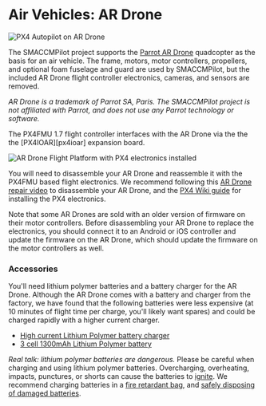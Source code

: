 
# Air Vehicles: AR Drone

![PX4 Autopilot on AR Drone][ardrone_px4]

[ardrone_px4]: ../images/ardrone_px4_600.jpg

The SMACCMPilot project supports the [Parrot AR Drone][ardrone] quadcopter as
the basis for an air vehicle. The frame, motors, motor controllers, propellers,
and optional foam fuselage and guard are used by SMACCMPilot, but the included
AR Drone flight controller electronics, cameras, and sensors are removed.

*AR Drone is a trademark of Parrot SA, Paris. The SMACCMPilot project is
not affiliated with Parrot, and does not use any Parrot technology or
software.*

The PX4FMU 1.7 flight controller interfaces with the AR Drone via the the the
[PX4IOAR][px4ioar] expansion board.

![AR Drone Flight Platform with PX4 electronics installed][modifiedardrone_img]

You will need to disassemble your AR Drone and reassemble it with the
PX4FMU based flight electronics. We recommend following this [AR Drone
repair video][disassembly_video] to disassemble your AR Drone, and the
[PX4 Wiki guide][px4wiki_ardroneassembly] for installing the PX4 electronics.

Note that some AR Drones are sold with an older version of firmware on their
motor controllers. Before disassembling your AR Drone to replace the
electronics, you should connect it to an Android or iOS controller and update
the firmware on the AR Drone, which should update the firmware on the motor
controllers as well.

[disassembly_video]: http://www.youtube.com/watch?v=nESilOcY3tc

[modifiedardrone_img]: ../images/px4ioar.jpg "AR Drone with PX4
electronics installed"
[ardrone]: http://ardrone2.parrot.com
[px4wiki_ardroneassembly]: http://pixhawk.ethz.ch/px4/airframes/ar_drone#assembly

### Accessories

You'll need lithium polymer batteries and a battery charger for the AR Drone.
Although the AR Drone comes with a battery and charger from the factory, we have
found that the following batteries were less expensive (at 10 minutes of flight
time per charge, you'll likely want spares) and could be charged rapidly with a
higher current charger.

* [High current Lithium Polymer battery charger](http://www3.towerhobbies.com/cgi-bin/wti0001p?&I=LXAZZS&P=ML)
* [3 cell 1300mAh Lithium Polymer battery](http://www3.towerhobbies.com/cgi-bin/wti0001p?&I=LXXMP1&P=ML)

*Real talk: lithium polymer batteries are dangerous.* Please be careful when
charging and using lithium polymer batteries. Overcharging, overheating,
impacts, punctures, or shorts can cause the batteries to [ignite][]. We recommend
charging batteries in a [fire retardant bag][firebag], and [safely disposing
of damaged batteries][dispose].

[ignite]: http://www.youtube.com/watch?v=EseOhC8n7ro
[firebag]: http://www3.towerhobbies.com/cgi-bin/wti0001p?&I=LXZKA2&P=7
[dispose]: https://sites.google.com/site/tjinguytech/charging-how-tos/lipo-disposal 

